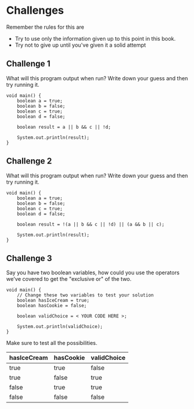 # Challenges

Remember the rules for this are

- Try to use only the information given up to this point in this book.
- Try not to give up until you've given it a solid attempt

## Challenge 1

What will this program output when run? Write down your guess and then try running it.

```java,editable
void main() {
    boolean a = true;
    boolean b = false;
    boolean c = true;
    boolean d = false;

    boolean result = a || b && c || !d;

    System.out.println(result);
}
```

## Challenge 2

What will this program output when run? Write down your guess and then try running it.

```java,editable
void main() {
    boolean a = true;
    boolean b = false;
    boolean c = true;
    boolean d = false;

    boolean result = !(a || b && c || !d) || (a && b || c);

    System.out.println(result);
}
```

## Challenge 3

Say you have two boolean variables, how could you use the operators we've covered to get the "exclusive or" of the two.

```java,editable
void main() {
    // Change these two variables to test your solution
    boolean hasIceCream = true;
    boolean hasCookie = false;

    boolean validChoice = < YOUR CODE HERE >;

    System.out.println(validChoice);
}
```

Make sure to test all the possibilities.

| hasIceCream | hasCookie | validChoice |
| ----------- | --------- | ----------- |
| true        | true      | false       |
| true        | false     | true        |
| false       | true      | true        |
| false       | false     | false       |
